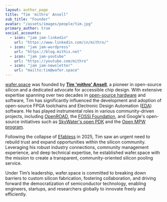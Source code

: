 ```yaml
---
layout: author_page
title: "Tim 'mithro' Ansell"
sub_title: "Founder"
avatar: "/assets/images/people/tim.jpg"
primary_author: true
social_accounts:
  - icon: "jam jam-linkedin"
    url: "https://www.linkedin.com/in/mithro/"
  - icon: "jam jam-wordpress"
    url: "https://blog.mithis.net"
  - icon: "jam jam-youtube"
    url: "https://youtube.com/mithro"
  - icon: "jam jam-newsletter"
    url: "mailto:tim@wafer.space"
---
```

[wafer.space](https://wafer.space) was founded by **[Tim 'mithro' Ansell](https://mith.ro/)**, a pioneer in open-source silicon and a dedicated advocate for accessible chip design. With extensive expertise spanning over two decades in [open-source hardware](https://en.wikipedia.org/wiki/Open-source_hardware) and software, Tim has significantly influenced the development and adoption of open-source FPGA toolchains and Electronic Design Automation ([EDA](https://en.wikipedia.org/wiki/Electronic_design_automation)) software. He has played instrumental roles in various community-driven projects, including [OpenROAD](https://theopenroadproject.org/), the [FOSSi Foundation](https://fossi-foundation.org/), and Google's open-source initiatives such as [SkyWater's open PDK](https://github.com/google/skywater-pdk) and the [Open MPW program](https://developers.google.com/silicon).

Following the collapse of [Efabless](https://efabless.com) in 2025, Tim saw an urgent need to rebuild trust and expand opportunities within the silicon community. Leveraging his robust industry connections, community management experience, and deep technical expertise, he established wafer.space with the mission to create a transparent, community-oriented silicon pooling service.

Under Tim’s leadership, wafer.space is committed to breaking down barriers to custom silicon fabrication, fostering collaboration, and driving forward the democratization of semiconductor technology, enabling engineers, startups, and researchers globally to innovate freely and efficiently.

